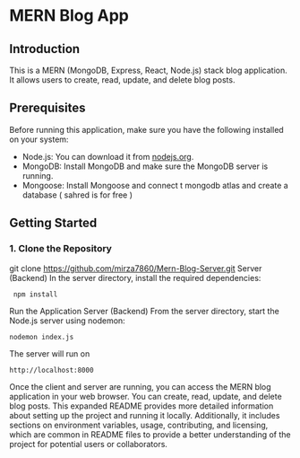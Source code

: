# MERN Blog App

## Introduction
This is a MERN (MongoDB, Express, React, Node.js) stack blog application. It allows users to create, read, update, and delete blog posts.

## Prerequisites
Before running this application, make sure you have the following installed on your system:
- Node.js: You can download it from [nodejs.org](https://nodejs.org/).
- MongoDB: Install MongoDB and make sure the MongoDB server is running.
- Mongoose: Install Mongoose and connect t mongodb atlas and create a database ( sahred is for free )

## Getting Started


### 1. Clone the Repository
git clone https://github.com/mirza7860/Mern-Blog-Server.git
Server (Backend)
In the server directory, install the required dependencies:
```
 npm install
```
Run the Application
Server (Backend)
From the server directory, start the Node.js server using nodemon:
```
nodemon index.js
```
The server will run on
```
http://localhost:8000
```
Once the client and server are running, you can access the MERN blog application in your web browser. You can create, read, update, and delete blog posts.
This expanded README provides more detailed information about setting up the project and running it locally. Additionally, it includes sections on environment variables, usage, contributing, and licensing, which are common in README files to provide a better understanding of the project for potential users or collaborators.
